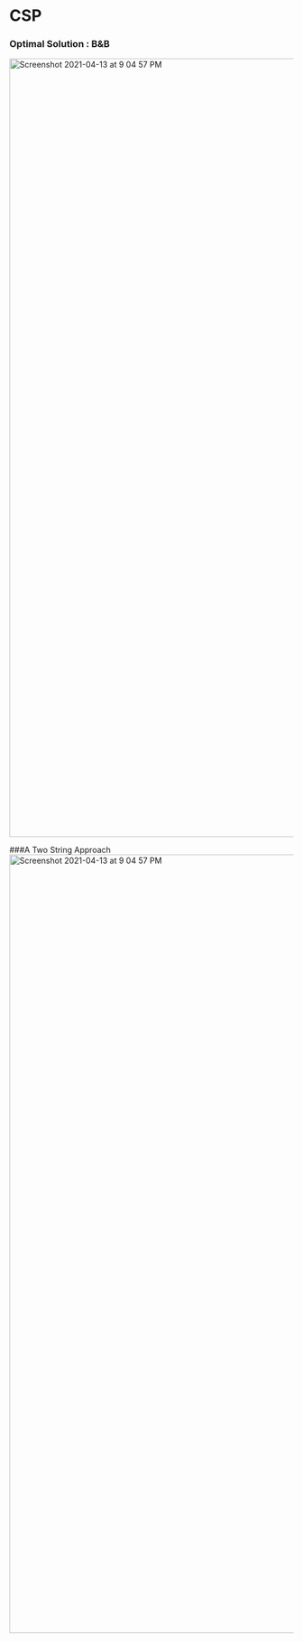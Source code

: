 # CSP


### Optimal Solution : B&B

<img width="1380" alt="Screenshot 2021-04-13 at 9 04 57 PM" src="https://user-images.githubusercontent.com/62153950/114581121-14eff200-9c9d-11eb-895c-d117da1eda83.png">


###A Two String Approach 
<img width="1380" alt="Screenshot 2021-04-13 at 9 04 57 PM" src="https://user-images.githubusercontent.com/54024297/114650575-1ef70c80-9d00-11eb-8d59-c57da2056734.png">
